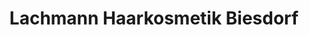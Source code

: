 ---
title: "Lachmann Haarkosmetik Biesdorf"
url: /berlin/lachmann-haarkosmetik-biesdorf/
shop: Friseur
---
